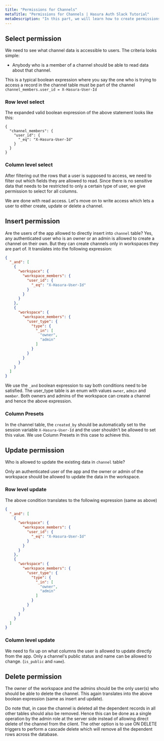 ```yaml
---
title: "Permissions for Channels"
metaTitle: "Permissions for Channels | Hasura Auth Slack Tutorial"
metaDescription: "In this part, we will learn how to create permissions for channels of the app"
---
```


## Select permission

We need to see what channel data is accessible to users. The criteria looks simple:

- Anybody who is a member of a channel should be able to read data about that channel.

This is a typical boolean expression where you say the one who is trying to access a record in the channel table must be part of the channel `channel_members.user_id = X-Hasura-User-Id`

### Row level select

The expanded valid boolean expression of the above statement looks like this:

```
{
  "channel_members": {
    "user_id": {
      "_eq": "X-Hasura-User-Id"
    }
  }
}
```

### Column level select

After filtering out the rows that a user is supposed to access, we need to filter out which fields they are allowed to read. Since there is no sensitive data that needs to be restricted to only a certain type of user, we give permission to select for all columns.

We are done with read access. Let's move on to write access which lets a user to either create, update or delete a channel.

## Insert permission

Are the users of the app allowed to directly insert into `channel` table?
Yes, any authenticated user who is an owner or an admin is allowed to create a channel on their own. But they can create channels only in workspaces they are part of. It translates into the following expression:

```json
{
  "_and": [
    {
      "workspace": {
        "workspace_members": {
          "user_id": {
            "_eq": "X-Hasura-User-Id"
          }
        }
      }
    },
    {
      "workspace": {
        "workspace_members": {
          "user_type": {
            "type": {
              "_in": [
                "owner",
                "admin"
              ]
            }
          }
        }
      }
    }
  ]
}
```

We use the `_and` boolean expression to say both conditions need to be satisfied. The user_type table is an enum with values `owner`, `admin` and `member`. Both owners and admins of the workspace can create a channel and hence the above expression.

### Column Presets

In the channel table, the `created_by` should be automatically set to the session variable `X-Hasura-User-Id` and the user shouldn't be allowed to set this value. We use Column Presets in this case to achieve this.

## Update permission

Who is allowed to update the existing data in `channel` table?

Only an authenticated user of the app and the owner or admin of the workspace should be allowed to update the data in the workspace.

### Row level update

The above condition translates to the following expression (same as above)

```json
{
  "_and": [
    {
      "workspace": {
        "workspace_members": {
          "user_id": {
            "_eq": "X-Hasura-User-Id"
          }
        }
      }
    },
    {
      "workspace": {
        "workspace_members": {
          "user_type": {
            "type": {
              "_in": [
                "owner",
                "admin"
              ]
            }
          }
        }
      }
    }
  ]
}
```

### Column level update

We need to fix up on what columns the user is allowed to update directly from the app. Only a channel's public status and name can be allowed to change. (`is_public` and `name`).

## Delete permission

The owner of the workspace and the admins should be the only user(s) who should be able to delete the channel. This again translates into the above boolean expression (same as insert and update).

Do note that, in case the channel is deleted all the dependent records in all other tables should also be removed. Hence this can be done as a single operation by the admin role at the server side instead of allowing direct delete of the channel from the client. The other option is to use ON DELETE triggers to perform a cascade delete which will remove all the dependent rows across the database.
